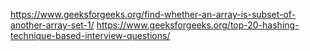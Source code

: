 https://www.geeksforgeeks.org/find-whether-an-array-is-subset-of-another-array-set-1/
https://www.geeksforgeeks.org/top-20-hashing-technique-based-interview-questions/
